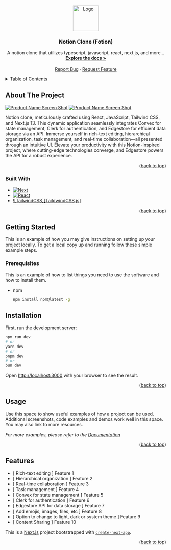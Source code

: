 <a name="readme-top"></a>

<!-- PROJECT LOGO -->
<br />
<div align="center">
  <a href[="https://github.com/larajmorningstar/notion_clone">
    <img src="https://github.com/larajmorningstar/notion_clone/assets/114085798/0d527884-818b-4d6f-a46a-08e215348337" alt="Logo" width="80" height="80">
  </a>


<h3 align="center">Notion Clone (Fotion) </h3>

  <p align="center">
    A notion clone that utilizes typescript, javascript, react, next.js, and more...
    <br />
    <a href="https://github.com/larajmorningstar/notion_clone"><strong>Explore the docs »</strong></a>
    <br />
    <br />
    <a href="https://github.com/larajmorningstar/notion_clone/issues">Report Bug</a>
    ·
    <a href="https://github.com/larajmorningstar/notion_clone/issues">Request Feature</a>
  </p>
</div>



<!-- TABLE OF CONTENTS -->
<details>
  <summary>Table of Contents</summary>
  <ol>
    <li>
      <a href="#about-the-project">About The Project</a>
      <ul>
        <li><a href="#built-with">Built With</a></li>
      </ul>
    </li>
    <li>
      <a href="#getting-started">Getting Started</a>
      <ul>
        <li><a href="#prerequisites">Prerequisites</a></li>
        <li><a href="#installation">Installation</a></li>
      </ul>
    </li>
    <li><a href="#roadmap">Features</a></li>
  </ol>
</details>



<!-- ABOUT THE PROJECT -->
## About The Project

[![Product Name Screen Shot][product-screenshot]](https://example.com)
[![Product Name Screen Shot][product-screentshot2]](https://example.com)

Notion clone, meticulously crafted using React, JavaScript, Tailwind CSS, and Next.js 13. This dynamic application seamlessly integrates Convex for state management, Clerk for authentication, and Edgestore for efficient data storage via an API. Immerse yourself in rich-text editing, hierarchical organization, task management, and real-time collaboration—all presented through an intuitive UI. Elevate your productivity with this Notion-inspired project, where cutting-edge technologies converge, and Edgestore powers the API for a robust experience.


<p align="right">(<a href="#readme-top">back to top</a>)</p>



### Built With

* [![Next][Next.js]][Next-url]
* [![React][React.js]][React-url]
* [![TailwindCSS][TaildwindCSS.js]][TailwindCSS-url]

<p align="right">(<a href="#readme-top">back to top</a>)</p>



<!-- GETTING STARTED -->
## Getting Started

This is an example of how you may give instructions on setting up your project locally.
To get a local copy up and running follow these simple example steps.

### Prerequisites

This is an example of how to list things you need to use the software and how to install them.
* npm
  ```sh
  npm install npm@latest -g
  ```

## Installation

First, run the development server:

```bash
npm run dev
# or
yarn dev
# or
pnpm dev
# or
bun dev
```

Open [http://localhost:3000](http://localhost:3000) with your browser to see the result.

<p align="right">(<a href="#readme-top">back to top</a>)</p>


<!-- USAGE EXAMPLES -->
## Usage

Use this space to show useful examples of how a project can be used. Additional screenshots, code examples and demos work well in this space. You may also link to more resources.

_For more examples, please refer to the [Documentation](https://example.com)_

<p align="right">(<a href="#readme-top">back to top</a>)</p>


<!-- Features -->
## Features

- [ Rich-text editing ] Feature 1
- [  Hierarchical organization ] Feature 2
- [ Real-time collaboration ] Feature 3
- [ Task management ] Feature 4
- [ Convex for state management ] Feature 5
- [ Clerk for authentication ] Feature 6
- [ Edgestore API for data storage ] Feature 7
- [ Add emojis, images, files, etc ] Feature 8
- [ Option to change to light, dark or system theme ] Feature 9
- [ Content Sharing ] Feature 10

This is a [Next.js](https://nextjs.org/) project bootstrapped with [`create-next-app`](https://github.com/vercel/next.js/tree/canary/packages/create-next-app).


<p align="right">(<a href="#readme-top">back to top</a>)</p>


<!-- MARKDOWN LINKS & IMAGES -->
<!-- https://www.markdownguide.org/basic-syntax/#reference-style-links -->
[product-screenshot]: https://github.com/larajmorningstar/notion_clone/assets/114085798/8ac7d0e1-ad7a-4d6d-a0c5-03ca6c8aef46
[product-screentshot2]: https://github.com/larajmorningstar/notion_clone/assets/114085798/61626b86-64f9-44ff-a317-484971d564c5
[Next.js]: https://img.shields.io/badge/next.js-000000?style=for-the-badge&logo=nextdotjs&logoColor=white
[Next-url]: https://nextjs.org/
[React.js]: https://img.shields.io/badge/React-20232A?style=for-the-badge&logo=react&logoColor=61DAFB
[React-url]: https://reactjs.org/
[TailwindCSS.js]: https://img.shields.io/static/v1?style=for-the-badge&message=Tailwind+CSS&color=222222&logo=Tailwind+CSS&logoColor=06B6D4&label=
[TailwindCSS-url]: https://tailwindcss.com/
